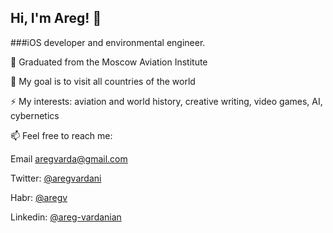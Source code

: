 ## Hi, I'm Areg! 👋
###iOS developer and environmental engineer.

🌱 Graduated from the Moscow Aviation Institute

🔭 My goal is to visit all countries of the world

⚡ My interests: aviation and world history, creative writing, video games, AI, cybernetics

📫 Feel free to reach me:

Email aregvarda@gmail.com

Twitter: [@aregvardani](https://twitter.com/aregvardani)

Habr: [@aregv](https://career.habr.com/aregv)

Linkedin: [@areg-vardanian](https://www.linkedin.com/in/areg-vardanian-b21b34225)

